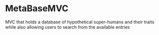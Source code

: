 # MetaBaseMVC
MVC that holds a database of hypothetical super-humans and their traits while also allowing users to search from the available entries
